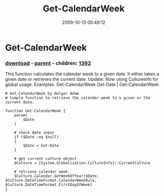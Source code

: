 ﻿---
pid:            1391
poster:         Holger Adam
title:          Get-CalendarWeek
date:           2009-10-13 00:49:12
format:         posh
parent:         1383
parent:         1383
children:       1392
---

# Get-CalendarWeek

### [download](1391.ps1) - [parent](1383.md) - children: [1392](1392.md)

This function calculates the calendar week to a given date. It either takes a given date or retrieves the current date.
Update: Now using CultureInfo for global usage.
Examples:
Get-CalendarWeek
Get-Date | Get-CalendarWeek


```posh
# Get-CalendarWeek by Holger Adam
# Simple function to retrieve the calendar week to a given or the current date.

function Get-CalendarWeek {
	param(
		$Date
	)
	
	# check date input
	if ($Date -eq $null)
	{
		$Date = Get-Date
	}

	# get current culture object
	$Culture = [System.Globalization.CultureInfo]::CurrentCulture
	
	# retrieve calendar week
	$Culture.Calendar.GetWeekOfYear($Date, $Culture.DateTimeFormat.CalendarWeekRule, $Culture.DateTimeFormat.FirstDayOfWeek)
}
```
